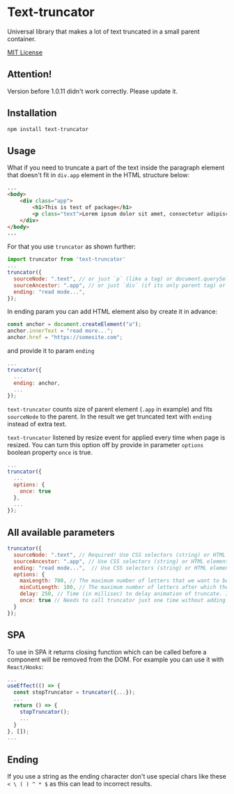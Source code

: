 # Text-truncator

Universal library that makes a lot of text truncated in a small parent container.

[MIT License](LICENSE.txt)

## Attention!
Version before 1.0.11 didn't work correctly. Please update it.

## Installation

```sh
npm install text-truncator
```
## Usage

What if you need to truncate a part of the text inside the paragraph element that doesn't fit in `div.app` element in the HTML structure below:
```html
...
<body>
    <div class="app">
        <h1>This is test of package</h1>
        <p class="text">Lorem ipsum dolor sit amet, consectetur adipiscing elit, sed do eiusmod tempor incididunt ut labore et dolore magna aliqua. Ut enim ad minim veniam, quis nostrud exercitation ullamco laboris nisi ut aliquip ex ea commodo consequat. Duis aute irure dolor in reprehenderit in voluptate velit esse cillum dolore eu fugiat nulla pariatur. Excepteur sint occaecat cupidatat non proident, sunt in culpa qui officia deserunt mollit anim id est laborum.</p>
    </div>
</body>
...
```
For that you use `truncator` as shown further:

```js / ts
import truncator from 'text-truncator'
...
truncator({
  sourceNode: ".text", // or just `p` (like a tag) or document.querySelector('.text') - you may provide also HTML element 
  sourceAncestor: ".app", // or just `div` (if its only parent tag) or document.querySelector('.app')
  ending: "read mode...",
});
```
In ending param you can add HTML element also by create it in advance:
```js
const anchor = document.createElement("a");
anchor.innerText = "read more...";
anchor.href = "https://somesite.com";
```
and provide it to param `ending`
```js / ts
...
truncator({
  ...
  ending: anchor,
  ...
});
```
`text-truncator` counts size of parent element (`.app` in example) and fits `sourceNode` to the parent. 
In the result we get truncated text with `ending` instead of extra text.

`text-truncator` listened by resize event for applied every time when page is resized. 
You can turn this option off by provide in parameter `options` boolean property `once` is true.
```js / ts
...
truncator({
  ...
  options: {
    once: true
  },
  ...
});
```

## All available parameters
```js / ts
truncator({
  sourceNode: ".text", // Required! Use CSS selectors (string) or HTML element with text inside to be truncated.
  sourceAncestor: ".app", // Use CSS selectors (string) or HTML element. By default it uses "body". This is the parent of sourceNode element.
  ending: "read mode...",  // Use CSS selectors (string) or HTML element. By default it uses ... Add instead of truncated text.
  options: {
    maxLength: 700, // The maximum number of letters that we want to be shown before truncate. By default it uses Infinity.
    minCutLength: 100, // The maximum number of letters after which the text completely disappears. By default it uses 0.
    delay: 250, // Time (in millisec) to delay animation of truncate. Inside itself truncator uses the throttling function. By default it uses 100.
    once: true // Needs to call truncator just one time without adding listener to resize event. By default it equals false.
  }
});
```

## SPA
To use in SPA it returns closing function which can be called before a component will be removed from the DOM.
For example you can use it with `React/Hooks`:
```js / ts
...
useEffect(() => {
  const stopTruncator = truncator({...});
  ...
  return () => {
    stopTruncator();
    ...
  }
}, []);
...
```

## Ending
If you use a string as the ending character don't use special chars like these `< \ ( ) ^ * $` as this can lead to incorrect results.
